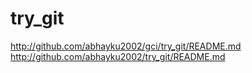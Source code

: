 # try_git
http://github.com/abhayku2002/gci/try_git/README.md  <br>
http://github.com/abhayku2002/try_git/README.md
